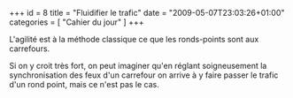 +++
id = 8
title = "Fluidifier le trafic"
date = "2009-05-07T23:03:26+01:00"
categories = [ "Cahier du jour" ]
+++

L'agilité est à la méthode classique ce que les ronds-points sont aux carrefours.

Si on y croit très fort, on peut imaginer qu'en réglant soigneusement la synchronisation des feux d'un carrefour on arrive à y faire passer le trafic d'un rond point, mais ce n'est pas le cas.
